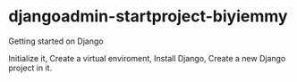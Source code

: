 # djangoadmin-startproject-biyiemmy
Getting started on Django

Initialize it,
Create a virtual enviroment,
Install Django,
Create a new Django project in it.
